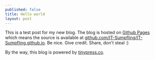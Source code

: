 ```yaml
---
published: false
title: Hello world
layout: post
---
```

This is a test post for my new blog. The blog is hosted on [Github Pages](http://pages.github.com/) which means the source is available at [github.com/IT-Sumpfling/IT-Sumpfling.github.io](http://github.com/IT-Sumpfling/IT-Sumpfling.github.io). Be nice. Give credit. Share, don't steal :)

By the way, this blog is powered by [tinypress.co](https://tinypress.co).